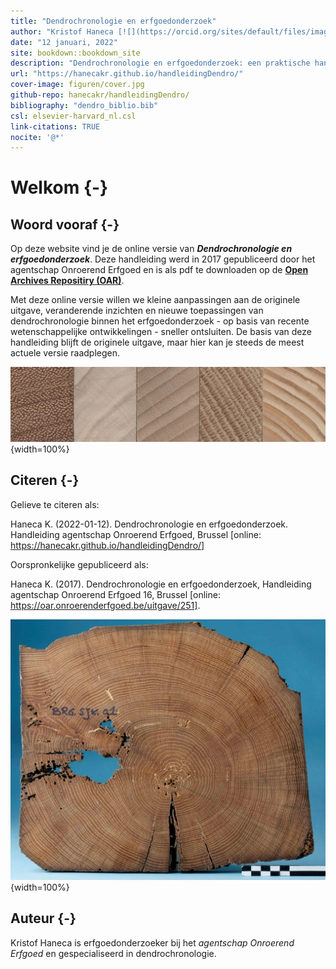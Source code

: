 ```yaml
---
title: "Dendrochronologie en erfgoedonderzoek"
author: "Kristof Haneca [![](https://orcid.org/sites/default/files/images/orcid_16x16.png)](https://orcid.org/0000-0002-7719-8305)"
date: "12 januari, 2022"
site: bookdown::bookdown_site
description: "Dendrochronologie en erfgoedonderzoek: een praktische handleiding voor de erfgoedonderzoeker."
url: "https://hanecakr.github.io/handleidingDendro/" 
cover-image: figuren/cover.jpg
github-repo: hanecakr/handleidingDendro/
bibliography: "dendro_biblio.bib"
csl: elsevier-harvard_nl.csl
link-citations: TRUE
nocite: '@*'
---
```



# Welkom {-}

## Woord vooraf {-}

Op deze website vind je de online versie van ***Dendrochronologie en erfgoedonderzoek***. Deze handleiding werd in 2017 gepubliceerd door het agentschap Onroerend Erfgoed en is als pdf te downloaden op de [__Open Archives Repositiry (OAR)__](https://oar.onroerenderfgoed.be/item/437).

Met deze online versie willen we kleine aanpassingen aan de originele uitgave, veranderende inzichten en nieuwe toepassingen van dendrochronologie binnen het erfgoedonderzoek - op basis van recente wetenschappelijke ontwikkelingen - sneller ontsluiten. De basis van deze handleiding blijft de originele uitgave, maar hier kan je steeds de meest actuele versie raadplegen.

![](./figuren/figuur_intro3.jpg){width=100%}

## Citeren {-}

Gelieve te citeren als: <br/> 

Haneca K. (2022-01-12). Dendrochronologie en erfgoedonderzoek. Handleiding agentschap Onroerend Erfgoed, Brussel [online: https://hanecakr.github.io/handleidingDendro/]

Oorspronkelijke gepubliceerd als: <br/>

Haneca K. (2017). Dendrochronologie en erfgoedonderzoek, Handleiding agentschap Onroerend Erfgoed 16, Brussel [online: https://oar.onroerenderfgoed.be/uitgave/251].


![](./figuren/cover.jpg){width=100%}


## Auteur {-}

Kristof Haneca is erfgoedonderzoeker bij het *agentschap Onroerend Erfgoed* en gespecialiseerd in dendrochronologie.
